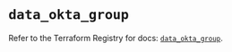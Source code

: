 # `data_okta_group`

Refer to the Terraform Registry for docs: [`data_okta_group`](https://registry.terraform.io/providers/okta/okta/4.11.0/docs/data-sources/group).
